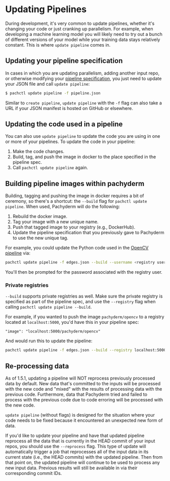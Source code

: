 # Updating Pipelines

During development, it's very common to update pipelines, whether it's changing
your code or just cranking up parallelism.  For example, when developing a
machine learning model you will likely need to try out a bunch of different
versions of your model while your training data stays relatively constant.
This is where `update pipeline` comes in.

## Updating your pipeline specification

In cases in which you are updating parallelism, adding another input repo, or
otherwise modifying your [pipeline
specification](../reference/pipeline_spec.html), you just need to update your
JSON file and call `update pipeline`:

```sh
$ pachctl update pipeline -f pipeline.json
```

Similar to `create pipeline`, `update pipeline` with the `-f` flag can also
take a URL if your JSON manifest is hosted on GitHub or elsewhere.

## Updating the code used in a pipeline

You can also use `update pipeline` to update the code you are using in one or
more of your pipelines.  To update the code in your pipeline:

1. Make the code changes.
2. Build, tag, and push the image in docker to the place specified in the pipeline spec.
3. Call `pachctl update pipeline` again.

## Building pipeline images within pachyderm

Building, tagging and pushing the image in docker requires a bit of ceremony,
so there's a shortcut: the `--build` flag for `pachctl update pipeline`. When
used, Pachyderm will do the following:

1. Rebuild the docker image.
2. Tag your image with a new unique name.
3. Push that tagged image to your registry (e.g., DockerHub).
4. Update the pipeline specification that you previously gave to Pachyderm to
   use the new unique tag.

For example, you could update the Python code used in the [OpenCV
pipeline](../getting_started/beginner_tutorial.html) via:

```sh
pachctl update pipeline -f edges.json --build --username <registry user>
```

You'll then be prompted for the password associated with the registry user.

### Private registries

`--build` supports private registries as well. Make sure the private registry
is specified as part of the pipeline spec, and use the `--registry` flag when
calling `pachctl update pipeline --build`.

For example, if you wanted to push the image `pachyderm/opencv` to a registry
located at `localhost:5000`, you'd have this in your pipeline spec:

```
"image": "localhost:5000/pachyderm/opencv"
```

And would run this to update the pipeline:

```sh
pachctl update pipeline -f edges.json --build --registry localhost:5000 --username <registry user>
```

## Re-processing data

As of 1.5.1, updating a pipeline will NOT reprocess previously
processed data by default. New data that's committed to the inputs will be processed with
the new code and "mixed" with the results of processing data with the previous
code. Furthermore, data that Pachyderm tried and failed to process with the
previous code due to code erroring will be processed with the new code.

`update pipeline` (without flags) is designed for the situation where your code needs to be
fixed because it encountered an unexpected new form of data.

If you'd like to update your pipeline and have that updated pipeline reprocess all the data 
that is currently in the HEAD commit of your input repos, you
should use the `--reprocess` flag. This type of update will automatically trigger a job that reprocesses all of the input data in its current state (i.e., the HEAD commits)
with the updated pipeline. Then from that point on, the updated pipeline will continue to be used to process any new input data. Previous results will still be
available in via their corresponding commit IDs.
